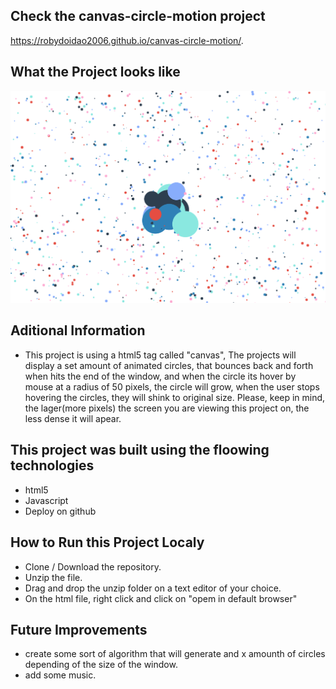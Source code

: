 ## Check the canvas-circle-motion project

https://robydoidao2006.github.io/canvas-circle-motion/.

## What the Project looks like
![](circles.jpg)

## Aditional Information
- This project is using a html5 tag called "canvas", The projects will display a set amount of animated circles, that bounces 
back and forth when hits the end of the window, and when the circle its hover by mouse at a radius of 50 pixels, the circle will grow, when the user stops hovering the circles, they will shink to original size. Please, keep in mind, the lager(more pixels) the screen you are viewing this project on, the less dense it will apear.

## This project was built using the floowing technologies 
- html5
- Javascript
- Deploy on github

## How to Run this Project Localy
- Clone / Download the repository.
- Unzip the file.
- Drag and drop the unzip folder on a text editor of your choice.
- On the html file, right click and click on "opem in default browser"

## Future Improvements
- create some sort of algorithm that will generate and x amounth of circles depending of the size of the window.
- add some music.


